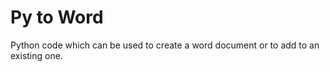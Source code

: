 # Py to Word
 Python code which can be used to create a word document or to add to an existing one.
